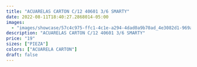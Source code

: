 ```yaml
---
title: "ACUARELAS CARTON C/12 40601 3/6 SMARTY"
date: 2022-08-11T18:40:27.2868014-05:00
images:
  - "images/showcase/57c4c975-ffc1-4c1e-a294-4dad0a9b70ad_4e3082d1-969a-4e8c-b455-a52dc12112dc.webp"
description: "ACUARELAS CARTON C/12 40601 3/6 SMARTY"
price: "19"
sizes: ["PIEZA"]
colors: ["ACUARELA CARTON"]
draft: false
---
```

